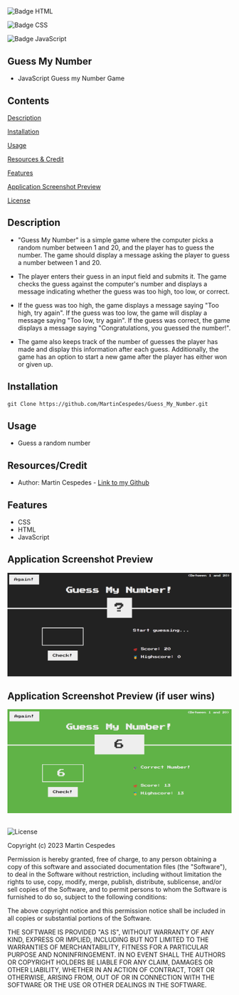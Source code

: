 ##
![Badge HTML](https://img.shields.io/badge/HTML5-E34F26?style=for-the-badge&logo=html5&logoColor=white)

![Badge CSS](https://img.shields.io/badge/CSS3-1572B6?style=for-the-badge&logo=css3&logoColor=white)

![Badge JavaScript](https://img.shields.io/badge/JavaScript-323330?style=for-the-badge&logo=javascript&logoColor=F7DF1E)

## Guess My Number

- JavaScript Guess my Number Game

## Contents

[Description](#description)

[Installation](#installation)

[Usage](#usage)

[Resources & Credit](#resourcescredit)

[Features](#features)

[Application Screenshot Preview](#application-screenshot-preview)

[License](#license)

## Description

- "Guess My Number"  is a simple game where the computer picks a random number between 1 and 20, and the player has to guess the number. The game should display a message asking the player to guess a number between 1 and 20.

- The player enters their guess in an input field and submits it. The game checks the guess against the computer's number and displays a message indicating whether the guess was too high, too low, or correct.

- If the guess was too high, the game displays a message saying "Too high, try again". If the guess was too low, the game will display a message saying "Too low, try again". If the guess was correct, the game displays a message saying "Congratulations, you guessed the number!".

- The game also keeps track of the number of guesses the player has made and display this information after each guess. Additionally, the game has an option to start a new game after the player has either won or given up.


## Installation

```md
git Clone https://github.com/MartinCespedes/Guess_My_Number.git
```

## Usage

- Guess a random number 

## Resources/Credit

- Author: Martin Cespedes - [Link to my Github](https://github.com/MartinCespedes)

## Features

- CSS
- HTML
- JavaScript

## Application Screenshot Preview 

![Preview-1](./images/Guess_My_Number_1.png)

## Application Screenshot Preview (if user wins)

![Preview-2](./images/Guess_My_Number_2.png)


##

![License](https://img.shields.io/badge/License-MIT-yellow.svg)

Copyright (c) 2023 Martin Cespedes

Permission is hereby granted, free of charge, to any person obtaining a copy
of this software and associated documentation files (the "Software"), to deal
in the Software without restriction, including without limitation the rights
to use, copy, modify, merge, publish, distribute, sublicense, and/or sell
copies of the Software, and to permit persons to whom the Software is
furnished to do so, subject to the following conditions:

The above copyright notice and this permission notice shall be included in all
copies or substantial portions of the Software.

THE SOFTWARE IS PROVIDED "AS IS", WITHOUT WARRANTY OF ANY KIND, EXPRESS OR
IMPLIED, INCLUDING BUT NOT LIMITED TO THE WARRANTIES OF MERCHANTABILITY,
FITNESS FOR A PARTICULAR PURPOSE AND NONINFRINGEMENT. IN NO EVENT SHALL THE
AUTHORS OR COPYRIGHT HOLDERS BE LIABLE FOR ANY CLAIM, DAMAGES OR OTHER
LIABILITY, WHETHER IN AN ACTION OF CONTRACT, TORT OR OTHERWISE, ARISING FROM,
OUT OF OR IN CONNECTION WITH THE SOFTWARE OR THE USE OR OTHER DEALINGS IN THE
SOFTWARE.

